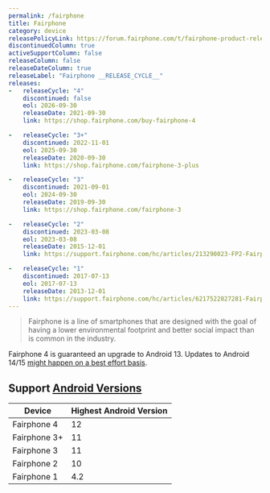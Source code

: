 ```yaml
---
permalink: /fairphone
title: Fairphone
category: device
releasePolicyLink: https://forum.fairphone.com/t/fairphone-product-release-cycle/52652
discontinuedColumn: true
activeSupportColumn: false
releaseColumn: false
releaseDateColumn: true
releaseLabel: "Fairphone __RELEASE_CYCLE__"
releases:
-   releaseCycle: "4"
    discontinued: false
    eol: 2026-09-30
    releaseDate: 2021-09-30
    link: https://shop.fairphone.com/buy-fairphone-4

-   releaseCycle: "3+"
    discontinued: 2022-11-01
    eol: 2025-09-30
    releaseDate: 2020-09-30
    link: https://shop.fairphone.com/fairphone-3-plus

-   releaseCycle: "3"
    discontinued: 2021-09-01
    eol: 2024-09-30
    releaseDate: 2019-09-30
    link: https://shop.fairphone.com/fairphone-3

-   releaseCycle: "2"
    discontinued: 2023-03-08
    eol: 2023-03-08
    releaseDate: 2015-12-01
    link: https://support.fairphone.com/hc/articles/213290023-FP2-Fairphone-OS-downloads

-   releaseCycle: "1"
    discontinued: 2017-07-13
    eol: 2017-07-13
    releaseDate: 2013-12-01
    link: https://support.fairphone.com/hc/articles/6217522827281-Fairphone-1-Frequently-Asked-Questions-FAQ-
---
```


> Fairphone is a line of smartphones that are designed with the goal of having a lower environmental footprint and better social impact than is common in the industry.

Fairphone 4 is guaranteed an upgrade to Android 13. Updates to Android 14/15 [might happen on a best effort basis](https://support.fairphone.com/hc/en-us/articles/4405858006545-FP4-Fairphone-OS-Android-11-).

## Support [Android Versions](https://endoflife.date/android)

| Device       | Highest Android Version |
| -------------| ----------------------- |
| Fairphone 4  | 12                      |
| Fairphone 3+ | 11                      |
| Fairphone 3  | 11                      |
| Fairphone 2  | 10                      |
| Fairphone 1  | 4.2                     |
